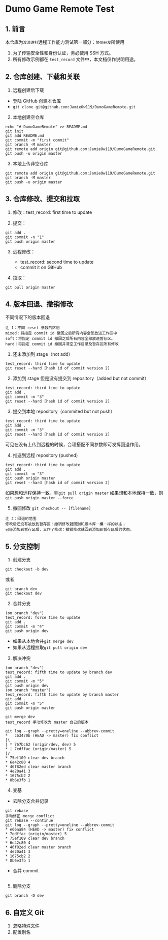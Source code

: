 # Dumo Game Remote Test

## 1. 前言

本仓库为`渡漠游科`远程工作能力测试第一部分：`协同开发`所使用

1. 为了传输安全性和身份认证，务必使用 SSH 方式。
2. 所有修改示例都在 `test_record` 文件中，本文档仅作说明用途。

## 2. 仓库创建、下载和关联

1. 远程创建后下载
- 登陆 GitHub 创建本仓库
- `git clone git@github.com:JamieOw119/DumoGameRemote.git`

2. 本地创建空仓库
```
echo "# DumoGameRemote" >> README.md
git init
git add README.md
git commit -m "first commit"
git branch -M master
git remote add origin git@github.com:JamieOw119/DumoGameRemote.git
git push -u origin master
```

3. 本地上传非空仓库
```
git remote add origin git@github.com:JamieOw119/DumoGameRemote.git
git branch -M master
git push -u origin master
```

## 3. 仓库修改、提交和拉取

1. 修改：test_record: first time to update

2. 提交：
```
git add .
git commit -n "1"
git push origin master
``` 

3. 远程修改：
    - test_record: second time to update 
    - commit it on GitHub

4. 拉取：
```
git pull origin master
```

## 4. 版本回退、撤销修改

不同情况下的版本回退
```
注 1：不同 reset 参数的区别
mixed：将指定 commit id 撤回之后所有内容全部放进工作区中
soft：将指定 commit id 撤回之后所有内容全部放进暂存区。
hard：将指定 commit id 撤回并清空工作目录及暂存区所有修改
```

1. 还未添加到 stage（not add）
```
test_record: third time to update
git reset --hard [hash id of commit version 2]
```

2. 添加到 stage 但是没有提交到 repository（added but not commit）
```
test_record: third time to update
git add .
git commit -m "3"
git reset --hard [hash id of commit version 2]
```

3. 提交到本地 repository（commited but not push）
```
test_record: third time to update
git add .
git commit -m "3"
git reset --hard [hash id of commit version 2]
```

可见在没有上传到远程的时候，合理搭配不同参数即可发挥回退作用。

4. 推送到远程 repository (pushed)
```
test_record: third time to update
git add .
git commit -m "3"
git push origin master
git reset --hard [hash id of commit version 2]
```
如果想和远程保持一致，则`git pull origin master`
如果想和本地保持一致，则`git push origin master --force`

5. 撤回修改
`git checkout -- [filename]`
```
注 2：回退的范围
修改后还没有被放到暂存区：撤销修改就回到和版本库一模一样的状态；
已经添加到暂存区后，又作了修改：撤销修改就回到添加到暂存区后的状态。
```

## 5. 分支控制

1. 创建分支
```
git checkout -b dev
```
或者
```
git branch dev
git checkout dev
```

2. 合并分支
```
(on branch "dev")
test_record: force time to update
git add .
git commit -m "4"
git push origin dev
```
- 如果从本地合并`git merge dev`
- 如果从远程拉取`git pull origin dev`

3. 解决冲突
```
(on branch "dev")
test_record: fifth time to update by branch dev
git add .
git commit -m "5"
git push origin dev
(on branch "master")
test_record: fifth time to update by branch master
git add .
git commit -m "5"
git push origin master

git merge dev
test_record 手动修改为 master 自己的版本

git log --graph --pretty=oneline --abbrev-commit
*   c63470b (HEAD -> master) fix conflict
|\
| * 767bc62 (origin/dev, dev) 5
* | 7edffac (origin/master) 5
|/
* 75ef109 clear dev branch
* 6e42c80 4
* 46f82ed clear master branch
* 4e20a41 3
* 1675cb2 2
* 8b6e3fb 1
```

4. 变基

- 去除分支合并记录
```
git rebase
手动修正 merge conflict
git rebase --continue
git log --graph --pretty=oneline --abbrev-commit
* e66aa84 (HEAD -> master) fix conflict
* 7edffac (origin/master) 5
* 75ef109 clear dev branch
* 6e42c80 4
* 46f82ed clear master branch
* 4e20a41 3
* 1675cb2 2
* 8b6e3fb 1
```
- 合并 commit
```

```

5. 删除分支
```
git branch -D dev
```

## 6. 自定义 Git
1. 忽略特殊文件
2. 配置别名